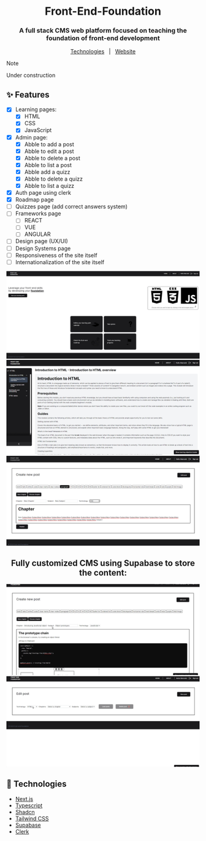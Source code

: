 <h1 align="center">
    Front-End-Foundation
</h1>

<h3 align="center">
  A full stack CMS web platform focused on teaching the foundation of front-end development
</h3>

<p align="center">
  <a href="#rocket-technologies">Technologies</a> &nbsp; | &nbsp;  <a href="https://front-end-foundation.vercel.app/" target="_blank">Website</a>
</p>

> [!NOTE]
> Under construction

## :sparkles: Features

- [x] Learning pages:
  - [x] HTML
  - [x] CSS
  - [x] JavaScript
- [x] Admin page:
  - [x] Abble to add a post
  - [x] Abble to edit a post
  - [x] Abble to delete a post
  - [x] Abble to list a post
  - [x] Abble add a quizz
  - [x] Abble to delete a quizz
  - [x] Abble to list a quizz
- [x] Auth page using clerk
- [x] Roadmap page
- [ ] Quizzes page (add correct answers system)
- [ ] Frameworks page
  - [ ] REACT
  - [ ] VUE
  - [ ] ANGULAR
- [ ] Design page (UX/UI)
- [ ] Design Systems page
- [ ] Responsiveness of the site itself
- [ ] Internationalization of the site itself

<div align="center">
  <img src="public/homepage.png" alt="Homepage Screenshot"/>
  <img src="public/htmlpage.png" alt="HTML page Screenshot"/>
  <img src="public/postpage.png" alt="Post page Screenshot"/>
  <h2 align="center">
    Fully customized CMS using Supabase to store the content: 
  </h2>
  <img src="public/cmsoverview.gif" alt="CMS Overview GIF"/>
  <img src="public/editpost.gif" alt="Edit post GIF"/>
</div>

## :rocket: Technologies

- [Next.js](https://nextjs.org/)
- [Typescript](https://www.typescriptlang.org/)
- [Shadcn](https://ui.shadcn.com/)
- [Tailwind CSS](https://tailwindcss.com/)
- [Supabase](https://supabase.io/)
- [Clerk](https://clerk.dev/)

